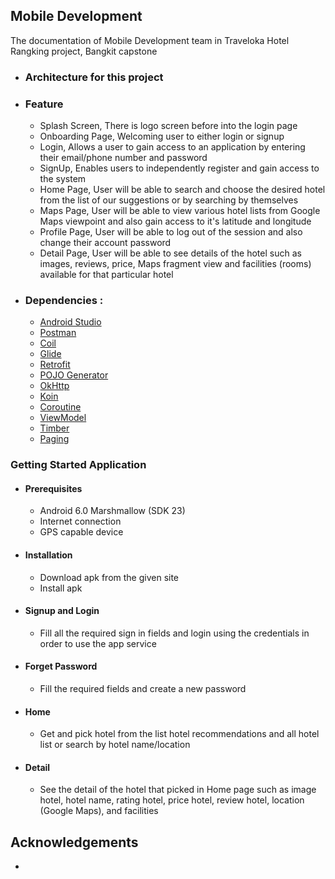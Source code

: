 
## Mobile Development
The documentation of Mobile Development team in Traveloka Hotel Rangking project, Bangkit capstone

 - ### Architecture for this project  
 
 - ### Feature
      * Splash Screen, There is logo screen before into the login page
      * Onboarding Page, Welcoming user to either login or signup
      * Login, Allows a user to gain access to an application by entering their email/phone number and password
      * SignUp, Enables users to independently register and gain access to the system
      * Home Page, User will be able to search and choose the desired hotel from the list of our suggestions or by searching by themselves
      * Maps Page, User will be able to view various hotel lists from Google Maps viewpoint and also gain access to it's latitude and longitude
      * Profile Page, User will be able to log out of the session and also change their account password
      * Detail Page, User will be able to see details of the hotel such as images, reviews, price, Maps fragment view and facilities (rooms) available for that particular hotel

 - ### Dependencies :
      - [Android Studio](https://developer.android.com/studio)
      - [Postman](https://www.postman.com/)
      - [Coil](https://coil-kt.github.io/coil/getting_started/)
      - [Glide](https://bumptech.github.io/glide/)
      - [Retrofit](https://square.github.io/retrofit/)
      - [POJO Generator](https://plugins.jetbrains.com/plugin/8634-robopojogenerator)
      - [OkHttp](https://square.github.io/okhttp/)
      - [Koin](https://insert-koin.io/docs/reference/introduction)
      - [Coroutine](https://developer.android.com/kotlin/coroutines?gclid=Cj0KCQjwhqaVBhCxARIsAHK1tiOKc9ePsJHW0TksinpP-yUtm1vZZPVi7aqRgzWs5qFctj0oS_T4DHkaAmDzEALw_wcB&gclsrc=aw.ds)
      - [ViewModel](https://developer.android.com/topic/libraries/architecture/viewmodel?gclid=Cj0KCQjwhqaVBhCxARIsAHK1tiOCymG7x0fHKBgSo2PVYmubA4xIshvy-pBT9--M8bUgQzt8VI6kx1saApLSEALw_wcB&gclsrc=aw.ds)
      - [Timber](https://jakewharton.github.io/timber/docs/5.x/)
      - [Paging](https://developer.android.com/topic/libraries/architecture/paging)

### Getting Started Application

  - #### Prerequisites
    - Android 6.0 Marshmallow (SDK 23)
    - Internet connection
    - GPS capable device

  - #### Installation
    - Download apk from the given site
    - Install apk

  - #### Signup and Login
    - Fill all the required sign in fields and login using the credentials in order to use the app service
   
  - #### Forget Password
    - Fill the required fields and create a new password
  
  - #### Home
    - Get and pick hotel from the list hotel recommendations and all hotel list or search by hotel name/location
  
  - #### Detail
    - See the detail of the hotel that picked in Home page such as image hotel, hotel name, rating hotel, price hotel, review hotel, location (Google Maps), and facilities

  ## Acknowledgements
  -
